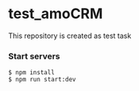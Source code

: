 # test_amoCRM


This repository is created as test task

### Start servers 
```
$ npm install
$ npm run start:dev
```
